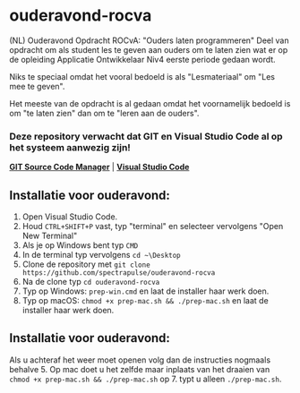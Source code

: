 # ouderavond-rocva
(NL) Ouderavond Opdracht ROCvA: "Ouders laten programmeren"
Deel van opdracht om als student les te geven aan ouders om te laten zien wat er op de opleiding Applicatie Ontwikkelaar Niv4 eerste periode gedaan wordt. 

Niks te speciaal omdat het vooral bedoeld is als "Lesmateriaal" om "Les mee te geven".

Het meeste van de opdracht is al gedaan omdat het voornamelijk bedoeld is om "te laten zien" dan om te "leren aan de ouders".

### Deze repository verwacht dat GIT en Visual Studio Code al op het systeem aanwezig zijn!
[**GIT Source Code Manager**](https://git-scm.com/downloads) | [**Visual Studio Code**](https://code.visualstudio.com/)

## Installatie voor ouderavond:
1. Open Visual Studio Code.
2. Houd `CTRL+SHIFT+P` vast, typ "terminal" en selecteer vervolgens "Open New Terminal"
3. Als je op Windows bent typ `CMD`
4. In de terminal typ vervolgens `cd ~\Desktop`
5. Clone de repository met `git clone https://github.com/spectrapulse/ouderavond-rocva`
6. Na de clone typ `cd ouderavond-rocva`
7. Typ op Windows: `prep-win.cmd` en laat de installer haar werk doen.
7. Typ op macOS: `chmod +x prep-mac.sh && ./prep-mac.sh` en laat de installer haar werk doen.

## Installatie voor ouderavond: 
Als u achteraf het weer moet openen volg dan de instructies nogmaals behalve 5.
Op mac doet u het zelfde maar inplaats van het draaien van `chmod +x prep-mac.sh && ./prep-mac.sh` op 7.
typt u alleen `./prep-mac.sh`.